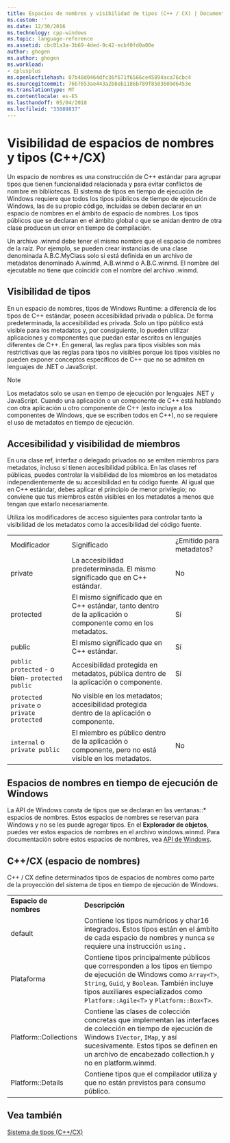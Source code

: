 ```yaml
---
title: Espacios de nombres y visibilidad de tipos (C++ / CX) | Documentos de Microsoft
ms.custom: ''
ms.date: 12/30/2016
ms.technology: cpp-windows
ms.topic: language-reference
ms.assetid: cbc01a3a-3b69-4ded-9c42-ecbf0fd0a00e
author: ghogen
ms.author: ghogen
ms.workload:
- cplusplus
ms.openlocfilehash: 07b48d0464dfc36f671f6566ce45894aca76cbc4
ms.sourcegitcommit: 76b7653ae443a2b8eb1186b789f8503609d6453e
ms.translationtype: MT
ms.contentlocale: es-ES
ms.lasthandoff: 05/04/2018
ms.locfileid: "33089837"
---
```

# <a name="namespaces-and-type-visibility-ccx-"></a>Visibilidad de espacios de nombres y tipos (C++/CX)
Un espacio de nombres es una construcción de C++ estándar para agrupar tipos que tienen funcionalidad relacionada y para evitar conflictos de nombre en bibliotecas. El sistema de tipos en tiempo de ejecución de Windows requiere que todos los tipos públicos de tiempo de ejecución de Windows, las de su propio código, incluidas se deben declarar en un espacio de nombres en el ámbito de espacio de nombres. Los tipos públicos que se declaran en el ámbito global o que se anidan dentro de otra clase producen un error en tiempo de compilación.  
  
 Un archivo .winmd debe tener el mismo nombre que el espacio de nombres de la raíz. Por ejemplo, se pueden crear instancias de una clase denominada A.B.C.MyClass solo si está definida en un archivo de metadatos denominado A.winmd, A.B.winmd o A.B.C.winmd. El nombre del ejecutable no tiene que coincidir con el nombre del archivo .winmd.  
  
## <a name="type-visibility"></a>Visibilidad de tipos  
 En un espacio de nombres, tipos de Windows Runtime: a diferencia de los tipos de C++ estándar, poseen accesibilidad privada o pública. De forma predeterminada, la accesibilidad es privada. Solo un tipo público está visible para los metadatos y, por consiguiente, lo pueden utilizar aplicaciones y componentes que puedan estar escritos en lenguajes diferentes de C++. En general, las reglas para tipos visibles son más restrictivas que las reglas para tipos no visibles porque los tipos visibles no pueden exponer conceptos específicos de C++ que no se admiten en lenguajes de .NET o JavaScript.  
  
> [!NOTE]
>  Los metadatos solo se usan en tiempo de ejecución por lenguajes .NET y JavaScript. Cuando una aplicación o un componente de C++ está hablando con otra aplicación u otro componente de C++ (esto incluye a los componentes de Windows, que se escriben todos en C++), no se requiere el uso de metadatos en tiempo de ejecución.  
  
## <a name="member-accessibility-and-visibility"></a>Accesibilidad y visibilidad de miembros  
 En una clase ref, interfaz o delegado privados no se emiten miembros para metadatos, incluso si tienen accesibilidad pública. En las clases ref públicas, puedes controlar la visibilidad de los miembros en los metadatos independientemente de su accesibilidad en tu código fuente. Al igual que en C++ estándar, debes aplicar el principio de menor privilegio; no conviene que tus miembros estén visibles en los metadatos a menos que tengan que estarlo necesariamente.  
  
 Utiliza los modificadores de acceso siguientes para controlar tanto la visibilidad de los metadatos como la accesibilidad del código fuente.  
  
||||  
|-|-|-|  
|Modificador|Significado|¿Emitido para metadatos?|  
|private|La accesibilidad predeterminada. El mismo significado que en C++ estándar.|No|  
|protected|El mismo significado que en C++ estándar, tanto dentro de la aplicación o componente como en los metadatos.|Sí|  
|public|El mismo significado que en C++ estándar.|Sí|  
|`public protected` - o bien- `protected public`|Accesibilidad protegida en metadatos, pública dentro de la aplicación o componente.|Sí|  
|`protected private` o `private protected`|No visible en los metadatos; accesibilidad protegida dentro de la aplicación o componente.||  
|`internal` o `private public`|El miembro es público dentro de la aplicación o componente, pero no está visible en los metadatos.|No|  
  
## <a name="windows-runtime-namespaces"></a>Espacios de nombres en tiempo de ejecución de Windows  
 La API de Windows consta de tipos que se declaran en las ventanas::\* espacios de nombres. Estos espacios de nombres se reservan para Windows y no se les puede agregar tipos. En el **Explorador de objetos**, puedes ver estos espacios de nombres en el archivo windows.winmd. Para documentación sobre estos espacios de nombres, vea [API de Windows](http://msdn.microsoft.com/library/windows/apps/br211377).  
  
## <a name="ccx-namespaces"></a>C++/CX (espacio de nombres)  
 C++ / CX define determinados tipos de espacios de nombres como parte de la proyección del sistema de tipos en tiempo de ejecución de Windows.  
  
|||  
|-|-|  
|**Espacio de nombres**|**Descripción**|  
|default|Contiene los tipos numéricos y char16 integrados. Estos tipos están en el ámbito de cada espacio de nombres y nunca se requiere una instrucción `using` .|  
|Plataforma|Contiene tipos principalmente públicos que corresponden a los tipos en tiempo de ejecución de Windows como `Array<T>`, `String`, `Guid`, y `Boolean`. También incluye tipos auxiliares especializados como `Platform::Agile<T>` y `Platform::Box<T>`.|  
|Platform::Collections|Contiene las clases de colección concretas que implementan las interfaces de colección en tiempo de ejecución de Windows `IVector`, `IMap`, y así sucesivamente. Estos tipos se definen en un archivo de encabezado collection.h y no en platform.winmd.|  
|Platform::Details|Contiene tipos que el compilador utiliza y que no están previstos para consumo público.|  
  
## <a name="see-also"></a>Vea también  
 [Sistema de tipos (C++/CX)](../cppcx/type-system-c-cx.md)